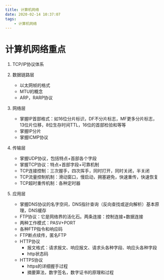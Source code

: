 ```yaml
---
title: 计算机网络
date: 2020-02-14 10:37:07
tags:
    - 计算机网络
---
```


# 计算机网络重点
1. TCP/IP协议体系

2. 数据链路层
   - 以太网帧的格式
   - MTU的概念
   - ARP，RARP协议

3. 网络层
   - 掌握IP首部格式：如16位分片标识，DF不分片标志，MF更多分片标志，13位片位移，8位生存时间TTL，16位的首部检验和等等
   - 掌握IP分片
   - 掌握ICMP协议

4. 传输层
   - 掌握UDP协议，包括特点+首部各个字段
   - 掌握TCP协议：特点+首部字段+可靠机制
   - TCP连接控制：三次握手，四次挥手，同时打开，同时关闭，半关闭
   - TCP流量控制机制：滑动窗口，慢启动，拥塞避免，快速重传，快速恢复
   - TCP超时重传机制：各种定时器
  
5. 应用层
   - 掌握DNS协议的名字空间，DNS指针查询（反向查找或逆向解析）基本原理，DNS缓存
   - FTP协议：它是网络界的活化石。两条连接：控制连接+数据连接
   - 两种工作模式：PASV+PORT
   - 各种FTP指令和响应码
   - FTP断点续传，匿名FTP
   - HTTP协议
       - 报文格式：请求报文、响应报文、请求头各种字段、响应头各种字段
       - http状态码
   - HTTPS协议
       - https的详细握手过程
       - 摘要算法，数字签名，数字证书的原理和过程

 



